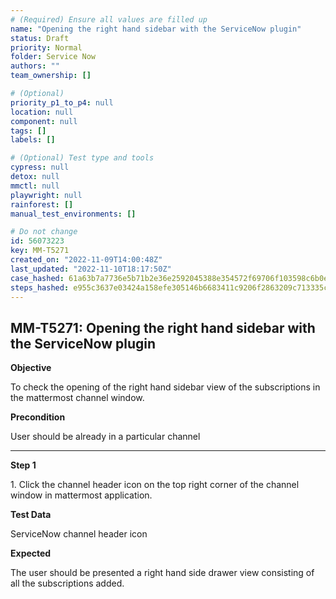 ```yaml
---
# (Required) Ensure all values are filled up
name: "Opening the right hand sidebar with the ServiceNow plugin"
status: Draft
priority: Normal
folder: Service Now
authors: ""
team_ownership: []

# (Optional)
priority_p1_to_p4: null
location: null
component: null
tags: []
labels: []

# (Optional) Test type and tools
cypress: null
detox: null
mmctl: null
playwright: null
rainforest: []
manual_test_environments: []

# Do not change
id: 56073223
key: MM-T5271
created_on: "2022-11-09T14:00:48Z"
last_updated: "2022-11-10T18:17:50Z"
case_hashed: 61a63b7a7736e5b71b2e36e2592045388e354572f69706f103598c6b0eaad711fffffb0f884a54ff1acc92bb59f7d4fe
steps_hashed: e955c3637e03424a158efe305146b6683411c9206f2863209c713335c2605835cc9161021b816699c0b2c0f6b1789c31
---
```


<!-- (Auto-generated) Based on frontmatter's "key" and "name" -->

## MM-T5271: Opening the right hand sidebar with the ServiceNow plugin

**Objective**

To check the opening of the right hand sidebar view of the subscriptions in the mattermost channel window.

**Precondition**

User should be already in a particular channel

---

**Step 1**

1\. Click the channel header icon on the top right corner of the channel window in mattermost application.

**Test Data**

ServiceNow channel header icon

**Expected**

The user should be presented a right hand side drawer view consisting of all the subscriptions added.
